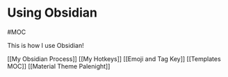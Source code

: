 # Using Obsidian
#MOC

This is how I use Obsidian!

[[My Obsidian Process]]
[[My Hotkeys]]
[[Emoji and Tag Key]]
[[Templates MOC]]
[[Material Theme Palenight]]
